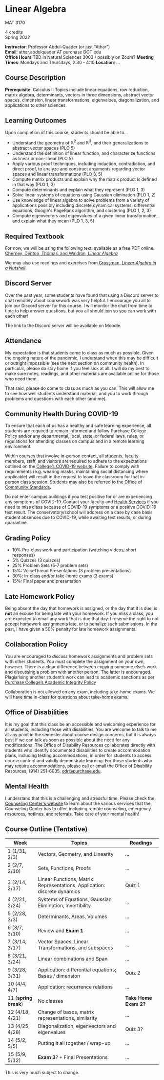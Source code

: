 # Linear Algebra

MAT 3170

4 credits  
Spring 2022

**Instructor**: Professor Abdul-Quader (or just "Athar")  
**Email**: athar.abdulquader AT purchase DOT edu  
**Office Hours** TBD in Natural Sciences 3003 / possibly on Zoom?
**Meeting Times**: Mondays and Thursdays, 2:30 - 4:10
**Location**: ...

## Course Description

**Prerequisite**: Calculus II
Topics include linear equations, row reduction, matrix algebra, determinants, vectors in three dimensions, abstract vector spaces, dimension, linear transformations, eigenvalues, diagonalization, and applications to other sciences.

## Learning Outcomes

Upon completion of this course, students should be able to...

* Understand the geometry of $\mathbb{R}^2$ and $\mathbb{R}^3$, and their generalizations to abstract vector spaces (PLO 5)
* Understand the definition of linear function, and characterize functions as linear or non-linear (PLO 5)
* Apply various proof techniques, including induction, contradiction, and direct proof, to analyze and construct arguments regarding vector spaces and linear transformations (PLO 3, 5)
* Compute matrix products and explain why the matrix product is defined in that way (PLO 1, 3)
* Compute determinants and explain what they represent (PLO 1, 3)
* Solve linear systems of equations using Gaussian elimination (PLO 1, 2)
* Use knowledge of linear algebra to solve problems from a variety of applications possibly including discrete dynamical systems, differential equations, Google's PageRank algorithm, and clustering (PLO 1, 2, 3)
* Compute eigenvectors and eigenvalues of a given linear transformation, and explain what they mean (PLO 1, 3, 5)

## Required Textbook

For now, we will be using the following text, available as a free PDF online. [Cherney, Denton, Thomas, and Waldron, *Linear Algebra*](https://www.math.ucdavis.edu/~linear/linear-guest.pdf)

We may also use readings and exercises from [Grossman, *Linear Algebra in a Nutshell*](https://jp-g.de/Skripte/LA-GES-CS-JPG.pdf).

## Discord Server

Over the past year, some students have found that using a Discord server to chat remotely about coursework was very helpful. I encourage you all to join our Discord server for this course. I will monitor the chat from time to time to help answer questions, but you all should join so you can work with each other!

The link to the Discord server will be available on Moodle.

## Attendance

My expectation is that students come to class as much as possible. Given the ongoing nature of the pandemic, I understand when this may be difficult or outright impossible (see the next section on community health). In particular, please do stay home if you feel sick at all. I will do my best to make sure notes, readings, and other materials are available online for those who need them.

That said, please do come to class as much as you can. This will allow me to see how well students understand material, and you to work through problems and questions with each other (and me).

## Community Health During COVID-19

To ensure that each of us has a healthy and safe learning experience, all students are required to remain informed and follow Purchase College Policy and/or any departmental, local, state, or federal laws, rules, or regulations for attending classes on campus and in a remote learning environment.

Within courses that involve in-person contact, all students, faculty members, staff, and visitors are required to adhere to the expectations outlined on the [College’s COVID-19 website](https://www.purchase.edu/covid-19-updates-and-plans/). Failure to comply with requirements (e.g. wearing masks, maintaining social distancing where applicable) will result in the request to leave the classroom for that in-person class session. Students may also be referred to the [Office of Community Standards](https://www.purchase.edu/offices/community-standards/).

Do not enter campus buildings if you test positive for or are experiencing any symptoms of COVID-19. Contact your faculty and [Health Services](https://www.purchase.edu/offices/health-services/index.php) if you need to miss class because of COVID-19 symptoms or a positive COVID-19 test result. The conservatory/school will address on a case by case basis student absences due to COVID-19, while awaiting test results, or during quarantine.

## Grading Policy

* 10% Pre-class work and participation (watching videos, short responses)
* 5% Quizzes (3 quizzes)
* 25% Problem Sets (5-7 problem sets)
* 15%: VoiceThread Presentations (3 problem presentations)
* 30%: in-class and/or take-home exams (3 exams)
* 15%: Final paper and presentation

## Late Homework Policy

Being absent the day that homework is assigned, or the day that it is due, is **not** an excuse for being late with your homework. If you miss a class, you are expected to email any work that is due that day. I reserve the right to not accept homework assignments late, or to penalize such submissions. In the past, I have given a 50% penalty for late homework assignments.

## Collaboration Policy

You are encouraged to *discuss* homework assignments and problem sets with other students. You must complete the assignment on your own, however. There is a clear difference between copying someone else’s work and discussing a problem with another person. The latter is encouraged. Plagiarising another student’s work can lead to academic sanctions as per [Purchase College’s Academic Integrity Policy](https://www.purchase.edu/live/blurbs/840-academic-and-professional-integrity)

Collaboration is not allowed on any exam, including take-home exams. We will have time in-class for questions about take-home exams.

## Office of Disabilities

It is my goal that this class be an accessible and welcoming experience for all students, including those with disabilities. You are welcome to talk to me at any point in the semester about course design concerns, but it is always best if we can talk as soon as possible about the need for any modifications. The Office of Disability Resources collaborates directly with students who identify documented disabilities to create accommodation plans, including testing accommodations, in order for students to access course content and validly demonstrate learning. For those students who may require accommodations, please call or email the Office of Disability Resources, (914) 251-6035, odr@purchase.edu.

## Mental Health

I understand that this is a challenging and stressful time. Please check the [Counseling Center's website](https://www.purchase.edu/counseling-center/index.php) to learn about the various services that the Counseling Center has to offer, including remote counseling, emergency resources, hotlines, and referrals. Take care of your mental health!

## Course Outline (Tentative)

| Week | Topics | Readings |
| ---- | ------ | -------- |
| 1 (1/31, 2/3) | Vectors, Geometry, and Linearity | ... |
| 2 (2/7, 2/10) | Sets, Functions, Proofs | ... |
| 3 (2/14, 2/17) | Linear Functions, Matrix Representations, Application: discrete dynamics | Quiz 1 |
| 4 (2/21, 2/24) | Systems of Equations, Gaussian Elimination, Invertibility |  ... |
| 5 (2/28, 3/3) | Determinants, Areas, Volumes | ... |
| 6 (3/7, 3/10) | Review and **Exam 1** | ...  |
| 7 (3/14, 3/17) | Vector Spaces, Linear Transformations, and subspaces | ... |
| 8 (3/21, 3/24) | Linear combinations and Span | ... |
| 9 (3/28, 3/31) | Application: differential equations; Bases / dimension | Quiz 2 |
| 10 (4/4, 4/7) | Application: recurrence relations | ... |
| 11 (**spring break**) | No classes  | **Take Home Exam 2?** |
| 12 (4/18, 4/21) | Change of bases, matrix representations, similarity | ... |
| 13 (4/25, 4/28) | Diagonalization, eigenvectors and eigenvalues | Quiz 3? |
| 14 (5/2, 5/5) | Putting it all together / wrap-up | ... |
| 15 (5/9, 5/12) | **Exam 3**? + Final Presentations | ... |

This is very much subject to change.
